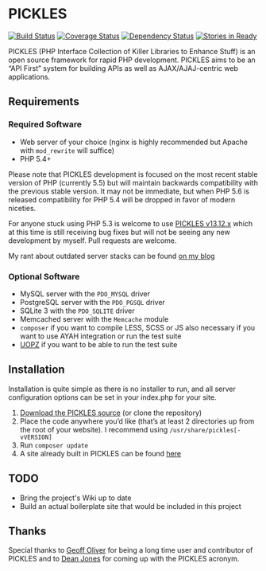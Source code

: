 # PICKLES

[![Build Status](https://travis-ci.org/joshtronic/pickles.png?branch=master)](https://travis-ci.org/joshtronic/pickles) [![Coverage Status](https://coveralls.io/repos/joshtronic/pickles/badge.png)](https://coveralls.io/r/joshtronic/pickles) [![Dependency Status](https://www.versioneye.com/user/projects/52d1bc1eec13751bde00002a/badge.png)](https://www.versioneye.com/user/projects/52d1bc1eec13751bde00002a)
[![Stories in Ready](https://badge.waffle.io/joshtronic/pickles.png?label=ready&title=Ready)](https://waffle.io/joshtronic/pickles)

PICKLES (PHP Interface Collection of Killer Libraries to Enhance Stuff) is an
open source framework for rapid PHP development. PICKLES aims to be an “API
First” system for building APIs as well as AJAX/AJAJ-centric web applications.

## Requirements

### Required Software

* Web server of your choice (nginx is highly recommended but Apache with
  `mod_rewrite` will suffice)
* PHP 5.4+

Please note that PICKLES development is focused on the most recent stable
version of PHP (currently 5.5) but will maintain backwards compatibility with
the previous stable version. It may not be immediate, but when PHP 5.6 is
released compatibility for PHP 5.4 will be dropped in favor of modern
niceties.

For anyone stuck using PHP 5.3 is welcome to use [PICKLES v13.12.x][v13.12]
which at this time is still receiving bug fixes but will not be seeing any new
development by myself. Pull requests are welcome.

My rant about outdated server stacks can be found [on my blog][StackPost]

### Optional Software

* MySQL server with the `PDO_MYSQL` driver
* PostgreSQL server with the `PDO_PGSQL` driver
* SQLite 3 with the `PDO_SQLITE` driver
* Memcached server with the `Memcache` module
* `composer` if you want to compile LESS, SCSS or JS also necessary if you
  want to use AYAH integration or run the test suite
* [UOPZ][UPOZ] if you want to be able to run the test suite

## Installation

Installation is quite simple as there is no installer to run, and all server
configuration options can be set in your index.php for your site.

1. [Download the PICKLES source][MasterZip] (or clone the repository)
2. Place the code anywhere you’d like (that’s at least 2 directories up from
   the root of your website). I recommend using `/usr/share/pickles[-vVERSION]`
3. Run `composer update`
4. A site already built in PICKLES can be found [here][HolidayAPI]

## TODO

* Bring the project's Wiki up to date
* Build an actual boilerplate site that would be included in this project

## Thanks

Special thanks to [Geoff Oliver][GeoffOliver] for being a long time user and
contributor of PICKLES and to [Dean Jones][DeanJones] for coming up with the
PICKLES acronym.

  [DeanJones]:   https://github.com/deanproxy
  [GeoffOliver]: https://github.com/geoffoliver
  [HolidayAPI]:  https://github.com/gravityblvd/tools.gravityblvd.com
  [MasterZip]:   https://github.com/joshtronic/pickles/archive/master.zip
  [StackPost]:   http://joshtronic.com/2014/01/13/your-stack-is-outdated/#.UuVzI3n0A18
  [UPOZ]:        https://github.com/krakjoe/uopz
  [v13.12]:      https://github.com/joshtronic/pickles/tree/13.12
